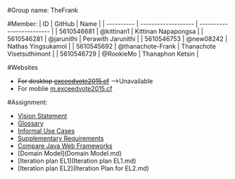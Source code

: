 #Group name: TheFrank

#Member:
| ID | GitHub | Name |
| ---------- | ------------------- | ------------------------- |
| 5610546681 | @kittinan1 | Kittinan Napapongsa |
| 5610546281 | @jarunithi | Perawith Jarunithi |
| 5610546753 | @new08242 | Nathas Yingsukamol |
| 5610545692 | @thanachote-Frank | Thanachote Visetsuthimont |
| 5610546729 | @RookieMo | Thanaphon Ketsin |

#Websites
* ~~For desktop [exceedvote2015.cf](http://exceedvote2015.cf)~~  -->Unavailable 
* For moblie [m.exceedvote2015.cf](http://m.exceedvote2015.cf)

#Assignment:
* [Vision Statement](VisionStatement.md)
* [Glossary](Glossary.md)
* [Informal Use Cases](InformalUsecase.md)
* [Supplementary Requirements](Supplementary%20Requirements.md)
* [Compare Java Web Frameworks](https://docs.google.com/document/d/1o8bMPrYDwTdEttYjW-ho9TOFRJf3J8HkiTGMGTgfWfw/edit?usp=sharing)
* [Domain Model](Domain Model.md)
* [Iteration plan EL1](Iteration plan EL1.md)
*  [Iteration plan EL2](Iteration Plan for EL2.md)
